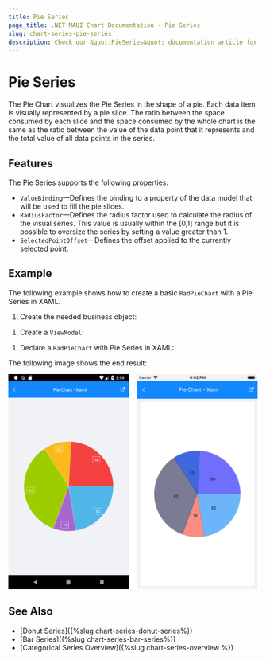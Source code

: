 ```yaml
---
title: Pie Series
page_title: .NET MAUI Chart Documentation - Pie Series
slug: chart-series-pie-series
description: Check our &quot;PieSeries&quot; documentation article for Telerik Chart for .NET MAUI
---
```


# Pie Series

The Pie Chart visualizes the Pie Series in the shape of a pie. Each data item is visually represented by a pie slice. The ratio between the space consumed by each slice and the space consumed by the whole chart is the same as the ratio between the value of the data point that it represents and the total value of all data points in the series.

## Features

The Pie Series supports the following properties:

- `ValueBinding`&mdash;Defines the binding to a property of the data model that will be used to fill the pie slices.
- `RadiusFactor`&mdash;Defines the radius factor used to calculate the radius of the visual series. This value is usually within the [0,1] range but it is possible to oversize the series by setting a value greater than 1.
- `SelectedPointOffset`&mdash;Defines the offset applied to the currently selected point.

## Example

The following example shows how to create a basic `RadPieChart` with a Pie Series in XAML.

1. Create the needed business object:

 <snippet id='categorical-data-model' />

1. Create a `ViewModel`:

 <snippet id='chart-piechart-view-model' />

1. Declare a `RadPieChart` with Pie Series in XAML:

 <snippet id='chart-piechart-xaml' />


The following image shows the end result:

![Basic PieSeries using the following properties](images/pie-series-basic-example.png)

## See Also

- [Donut Series]({%slug chart-series-donut-series%})
- [Bar Series]({%slug chart-series-bar-series%})
- [Categorical Series Overview]({%slug chart-series-overview %})

